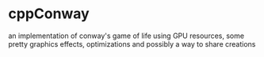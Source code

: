 # cppConway
an implementation of conway's game of life using GPU resources, some pretty graphics effects, optimizations and possibly a way to share creations

